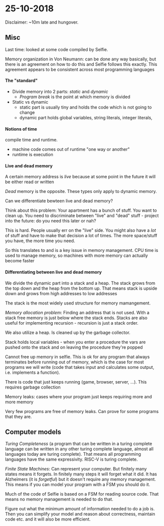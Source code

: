 # 25-10-2018

Disclaimer: ~10m late and hungover.

<!--TOC-->

## Misc

Last time: looked at some code compiled by Selfie. 

Memory organization in Von Neumann: can be done any way basically, but there is an agreement on how to do this and Selfie follows this exactly. This agreement appears to be consistent across most programming languages

#### The "standard"

* Divide memory into 2 parts: *static* and *dynamic*
    * *Program break* is the point at which memory is divided
* Static vs dynamic
    * static part is usually tiny and holds the code which is not going to change
    * dynamic part holds global variables, string literals, integer literals, 

#### Notions of time

compile time and runtime.

* machine code comes out of runtime "one way or another"
* runtime is execution

#### Live and dead memory

A certain memory address is *live* because at some point in the future it will be either read or written

*Dead* memory is the opposite. These types only apply to dynamic memory.

Can we differentiate bewteen live and dead memory?

Think about this problem: Your apartment has a bunch of stuff. You want to clean up. You need to discriminate between "live" and "dead" stuff - project into the future: do you need this later or nah?

This is hard. People usually err on the "live" side. You might also have a *lot* of stuff and have to make that decision a lot of times. The more space/stuff you have, the more time you need.

So this translates to and is a key issue in memory management. CPU time is used to manage memory, so machines with more memory can actually become faster

#### Differentiating between live and dead memory

We divide the dynamic part into a stack and a heap. The stack grows from the top down and the heap from the bottom up. That means stack is upside down and grows from high addresses to low addresses

The stack is the most widely used structure for memory mamangement.

*Memory allocation problem*: Finding an address that is not used. With a stack free memory is just below where the stack ends. Stacks are also useful for implementing recursion - recursion is just a stack order.

We also utilize a heap. Is cleaned up by the garbage collector.

Stack holds local variables - when you enter a procedure the vars are pushed onto the stack and on leaving the procedure they're popped

Cannot free up memory in selfie. This is ok for any program that always terminates before running out of memory, which is the case for most programs we will write (code that takes input and calculates some output, i.e. implements a function).

There is code that just keeps running (game, browser, server, ...). This requires garbage collection

Memory leaks: cases where your program just keeps requiring more and more memory

Very few programs are free of memory leaks. Can prove for some programs that they are.

## Computer models

*Turing Completeness* (a program that can be written in a turing complete language can be written in any other turing complete language, almost all languages today are turing complete). That means all programming languages have the same expressivity. RISC-V is turing complete. 

*Finite State Machines*: Can represent your computer. But finitely many states means it forgets. In finitely many steps it will forget what it did. It has Alzheimers (it is *forgetful*) but it doesn't require any memory management. This means if you can model your program with a FSM you should do it.

Much of the code of Selfie is based on a FSM for reading source code. That means no memory management is needed to do that. 

Figure out what the minimum amount of information needed to do a job is. Then you can simplify your model and reason about correctness, maintain code etc. and it will also be more efficient. 



